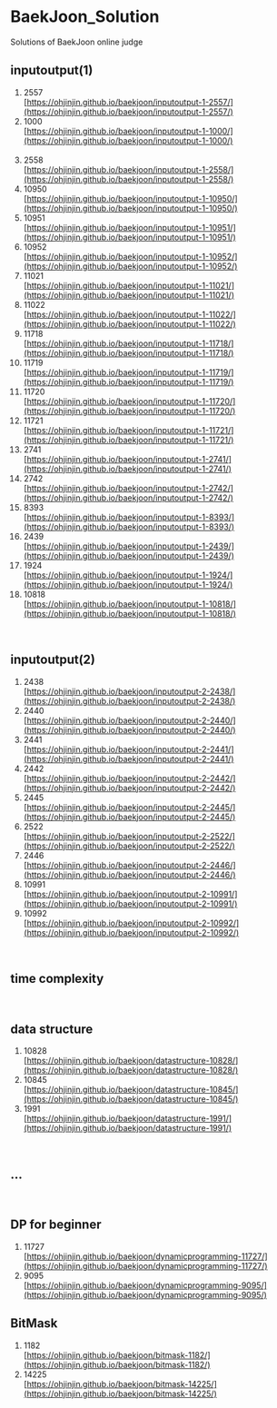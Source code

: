 # BaekJoon_Solution
Solutions of BaekJoon online judge

inputoutput(1)
------
1. 2557<br/>
[https://ohjinjin.github.io/baekjoon/inputoutput-1-2557/](https://ohjinjin.github.io/baekjoon/inputoutput-1-2557/)<br/>
2. 1000<br/>
[https://ohjinjin.github.io/baekjoon/inputoutput-1-1000/](https://ohjinjin.github.io/baekjoon/inputoutput-1-1000/)<br/><br/>
3. 2558<br/>
[https://ohjinjin.github.io/baekjoon/inputoutput-1-2558/](https://ohjinjin.github.io/baekjoon/inputoutput-1-2558/)<br/>
4. 10950<br/>
[https://ohjinjin.github.io/baekjoon/inputoutput-1-10950/](https://ohjinjin.github.io/baekjoon/inputoutput-1-10950/)<br/>
5. 10951<br/>
[https://ohjinjin.github.io/baekjoon/inputoutput-1-10951/](https://ohjinjin.github.io/baekjoon/inputoutput-1-10951/)<br/>
6. 10952<br/>
[https://ohjinjin.github.io/baekjoon/inputoutput-1-10952/](https://ohjinjin.github.io/baekjoon/inputoutput-1-10952/)<br/>
7. 11021<br/>
[https://ohjinjin.github.io/baekjoon/inputoutput-1-11021/](https://ohjinjin.github.io/baekjoon/inputoutput-1-11021/)<br/>
8. 11022<br/>
[https://ohjinjin.github.io/baekjoon/inputoutput-1-11022/](https://ohjinjin.github.io/baekjoon/inputoutput-1-11022/)<br/>
9. 11718<br/>
[https://ohjinjin.github.io/baekjoon/inputoutput-1-11718/](https://ohjinjin.github.io/baekjoon/inputoutput-1-11718/)<br/>
10. 11719<br/>
[https://ohjinjin.github.io/baekjoon/inputoutput-1-11719/](https://ohjinjin.github.io/baekjoon/inputoutput-1-11719/)<br/>
11. 11720<br/>
[https://ohjinjin.github.io/baekjoon/inputoutput-1-11720/](https://ohjinjin.github.io/baekjoon/inputoutput-1-11720/)<br/>
12. 11721<br/>
[https://ohjinjin.github.io/baekjoon/inputoutput-1-11721/](https://ohjinjin.github.io/baekjoon/inputoutput-1-11721/)<br/>
13. 2741<br/>
[https://ohjinjin.github.io/baekjoon/inputoutput-1-2741/](https://ohjinjin.github.io/baekjoon/inputoutput-1-2741/)<br/>
14. 2742<br/>
[https://ohjinjin.github.io/baekjoon/inputoutput-1-2742/](https://ohjinjin.github.io/baekjoon/inputoutput-1-2742/)<br/>
15. 8393<br/>
[https://ohjinjin.github.io/baekjoon/inputoutput-1-8393/](https://ohjinjin.github.io/baekjoon/inputoutput-1-8393/)<br/>
16. 2439<br/>
[https://ohjinjin.github.io/baekjoon/inputoutput-1-2439/](https://ohjinjin.github.io/baekjoon/inputoutput-1-2439/)<br/>
17. 1924<br/>
[https://ohjinjin.github.io/baekjoon/inputoutput-1-1924/](https://ohjinjin.github.io/baekjoon/inputoutput-1-1924/)<br/>
18. 10818<br/>
[https://ohjinjin.github.io/baekjoon/inputoutput-1-10818/](https://ohjinjin.github.io/baekjoon/inputoutput-1-10818/)

<br/>


inputoutput(2)
------
1. 2438<br/>
[https://ohjinjin.github.io/baekjoon/inputoutput-2-2438/](https://ohjinjin.github.io/baekjoon/inputoutput-2-2438/)<br/>
2. 2440<br/>
[https://ohjinjin.github.io/baekjoon/inputoutput-2-2440/](https://ohjinjin.github.io/baekjoon/inputoutput-2-2440/)<br/>
3. 2441<br/>
[https://ohjinjin.github.io/baekjoon/inputoutput-2-2441/](https://ohjinjin.github.io/baekjoon/inputoutput-2-2441/)<br/>
4. 2442<br/>
[https://ohjinjin.github.io/baekjoon/inputoutput-2-2442/](https://ohjinjin.github.io/baekjoon/inputoutput-2-2442/)<br/>
5. 2445<br/>
[https://ohjinjin.github.io/baekjoon/inputoutput-2-2445/](https://ohjinjin.github.io/baekjoon/inputoutput-2-2445/)<br/>
6. 2522<br/>
[https://ohjinjin.github.io/baekjoon/inputoutput-2-2522/](https://ohjinjin.github.io/baekjoon/inputoutput-2-2522/)<br/>
7. 2446<br/>
[https://ohjinjin.github.io/baekjoon/inputoutput-2-2446/](https://ohjinjin.github.io/baekjoon/inputoutput-2-2446/)<br/>
8. 10991<br/>
[https://ohjinjin.github.io/baekjoon/inputoutput-2-10991/](https://ohjinjin.github.io/baekjoon/inputoutput-2-10991/)<br/>
9. 10992<br/>
[https://ohjinjin.github.io/baekjoon/inputoutput-2-10992/](https://ohjinjin.github.io/baekjoon/inputoutput-2-10992/)<br/>

<br/>


time complexity
------

<br/>


data structure
------
1. 10828<br/>
[https://ohjinjin.github.io/baekjoon/datastructure-10828/](https://ohjinjin.github.io/baekjoon/datastructure-10828/)
2. 10845<br/>
[https://ohjinjin.github.io/baekjoon/datastructure-10845/](https://ohjinjin.github.io/baekjoon/datastructure-10845/)
3. 1991<br/>
[https://ohjinjin.github.io/baekjoon/datastructure-1991/](https://ohjinjin.github.io/baekjoon/datastructure-1991/)

<br/>


...
------

<br/>


DP for beginner
------
1. 11727<br/>
[https://ohjinjin.github.io/baekjoon/dynamicprogramming-11727/](https://ohjinjin.github.io/baekjoon/dynamicprogramming-11727/)
2. 9095<br/>
[https://ohjinjin.github.io/baekjoon/dynamicprogramming-9095/](https://ohjinjin.github.io/baekjoon/dynamicprogramming-9095/)

BitMask
------
1. 1182<br/>
[https://ohjinjin.github.io/baekjoon/bitmask-1182/](https://ohjinjin.github.io/baekjoon/bitmask-1182/)
2. 14225<br/>
[https://ohjinjin.github.io/baekjoon/bitmask-14225/](https://ohjinjin.github.io/baekjoon/bitmask-14225/)